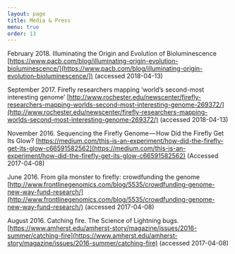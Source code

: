 ```yaml
---
layout: page
title: Media & Press
menu: true
order: 13
---
```

February 2018. Illuminating the Origin and Evolution of Bioluminescence [https://www.pacb.com/blog/illuminating-origin-evolution-bioluminescence/](https://www.pacb.com/blog/illuminating-origin-evolution-bioluminescence/]) (accessed 2018-04-13)

September 2017. Firefly researchers mapping ‘world’s second-most interesting genome’ [http://www.rochester.edu/newscenter/firefly-researchers-mapping-worlds-second-most-interesting-genome-269372/](http://www.rochester.edu/newscenter/firefly-researchers-mapping-worlds-second-most-interesting-genome-269372/) (accessed 2018-04-13)

November 2016. Sequencing the Firefly Genome — How Did the Firefly Get Its Glow?
[https://medium.com/this-is-an-experiment/how-did-the-firefly-get-its-glow-c66591582562](https://medium.com/this-is-an-experiment/how-did-the-firefly-get-its-glow-c66591582562) (Accessed 2017-04-08)

June 2016.  From gila monster to firefly: crowdfunding the genome [http://www.frontlinegenomics.com/blog/5535/crowdfunding-genome-new-way-fund-research/](http://www.frontlinegenomics.com/blog/5535/crowdfunding-genome-new-way-fund-research/) (accessed 2017-04-08)

August 2016. Catching fire. The Science of Lightning bugs. [https://www.amherst.edu/amherst-story/magazine/issues/2016-summer/catching-fire](https://www.amherst.edu/amherst-story/magazine/issues/2016-summer/catching-fire) (accessed 2017-04-08)

